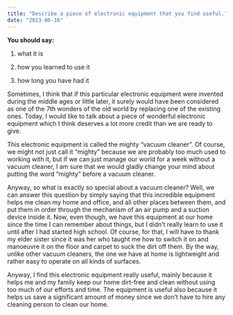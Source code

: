 ```yaml
---
title: "Describe a piece of electronic equipment that you find useful."
date: "2023-06-16"
---
```


**You should say:**

1. what it is

3. how you learned to use it

5. how long you have had it

Sometimes, I think that if this particular electronic equipment were invented during the middle ages or little later, it surely would have been considered as one of the 7th wonders of the old world by replacing one of the existing ones. Today, I would like to talk about a piece of wonderful electronic equipment which I think deserves a lot more credit than we are ready to give.

This electronic equipment is called the mighty “vacuum cleaner”. Of course, we might not just call it “mighty” because we are probably too much used to working with it, but if we can just manage our world for a week without a vacuum cleaner, I am sure that we would gladly change your mind about putting the word “mighty” before a vacuum cleaner.

Anyway, so what is exactly so special about a vacuum cleaner? Well, we can answer this question by simply saying that this incredible equipment helps me clean my home and office, and all other places between them, and put them in order through the mechanism of an air pump and a suction device inside it. Now, even though, we have this equipment at our home since the time I can remember about things, but I didn’t really learn to use it until after I had started high school. Of course, for that, I will have to thank my elder sister since it was her who taught me how to switch it on and manoeuvre it on the floor and carpet to suck the dirt off them. By the way, unlike other vacuum cleaners, the one we have at home is lightweight and rather easy to operate on all kinds of surfaces.

Anyway, I find this electronic equipment really useful, mainly because it helps me and my family keep our home dirt-free and clean without using too much of our efforts and time. The equipment is useful also because it helps us save a significant amount of money since we don’t have to hire any cleaning person to clean our home.
